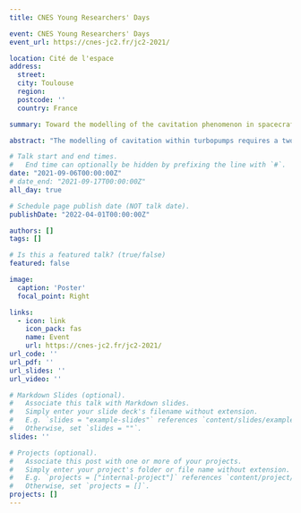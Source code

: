 ```yaml
---
title: CNES Young Researchers' Days

event: CNES Young Researchers' Days
event_url: https://cnes-jc2.fr/jc2-2021/

location: Cité de l'espace
address:
  street: 
  city: Toulouse
  region: 
  postcode: ''
  country: France

summary: Toward the modelling of the cavitation phenomenon in spacecraft turbopumps

abstract: "The modelling of cavitation within turbopumps requires a two-phase flow model able to capture the phase change phenomenon and reproduce the flow behavior in a rotating geometry. To this end the compressible pressure-velocity equilibrium model from the diffuse interface method is used. The specific developments of this model in the context of turbopumps are shown and some preliminary results are given."

# Talk start and end times.
#   End time can optionally be hidden by prefixing the line with `#`.
date: "2021-09-06T00:00:00Z"
# date_end: "2021-09-17T00:00:00Z"
all_day: true

# Schedule page publish date (NOT talk date).
publishDate: "2022-04-01T00:00:00Z"

authors: []
tags: []

# Is this a featured talk? (true/false)
featured: false

image:
  caption: 'Poster'
  focal_point: Right

links:
  - icon: link
    icon_pack: fas
    name: Event
    url: https://cnes-jc2.fr/jc2-2021/
url_code: ''
url_pdf: ''
url_slides: ''
url_video: ''

# Markdown Slides (optional).
#   Associate this talk with Markdown slides.
#   Simply enter your slide deck's filename without extension.
#   E.g. `slides = "example-slides"` references `content/slides/example-slides.md`.
#   Otherwise, set `slides = ""`.
slides: ''

# Projects (optional).
#   Associate this post with one or more of your projects.
#   Simply enter your project's folder or file name without extension.
#   E.g. `projects = ["internal-project"]` references `content/project/deep-learning/index.md`.
#   Otherwise, set `projects = []`.
projects: []
---
```


<!--

{{% callout note %}}
Click on the **Slides** button above to view the built-in slides feature.
{{% /callout %}}

Slides can be added in a few ways:

- **Create** slides using Wowchemy's [_Slides_](https://wowchemy.com/docs/managing-content/#create-slides) feature and link using `slides` parameter in the front matter of the talk file
- **Upload** an existing slide deck to `static/` and link using `url_slides` parameter in the front matter of the talk file
- **Embed** your slides (e.g. Google Slides) or presentation video on this page using [shortcodes](https://wowchemy.com/docs/writing-markdown-latex/).

Further event details, including [page elements](https://wowchemy.com/docs/writing-markdown-latex/) such as image galleries, can be added to the body of this page. -->
